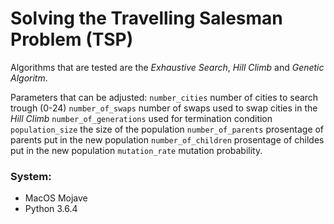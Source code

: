 # Solving the Travelling Salesman Problem (TSP)
Algorithms that are tested are the *Exhaustive Search*, *Hill Climb* and *Genetic Algoritm*.

Parameters that can be adjusted:
`number_cities` number of cities to search trough (0-24)
`number_of_swaps` number of swaps used to swap cities in the *Hill Climb*
`number_of_generations` used for termination condition
`population_size` the size of the population
`number_of_parents` prosentage of parents put in the new population
`number_of_children` prosentage of childes put in the new population
`mutation_rate` mutation probability.

### System:
* MacOS Mojave
* Python 3.6.4